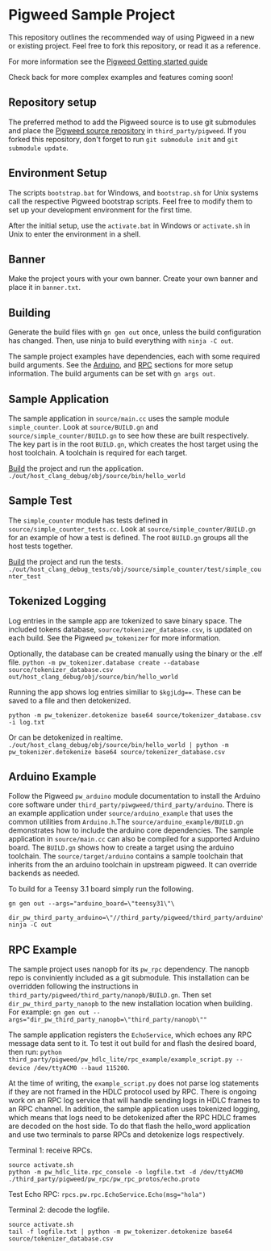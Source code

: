 # Pigweed Sample Project

This repository outlines the recommended way of using Pigweed in a new or
existing project. Feel free to fork this repository, or read it as a reference.

For more information see the [Pigweed Getting started guide](https://pigweed.googlesource.com/pigweed/pigweed/+/refs/heads/master/docs/getting_started.md)

Check back for more complex examples and features coming soon!

## Repository setup
The preferred method to add the Pigweed source is to use git submodules and
place the [Pigweed source repository](https://pigweed.googlesource.com/pigweed/pigweed)
in `third_party/pigweed`.  If you forked this repository, don't forget to run
`git submodule init` and `git submodule update`.

## Environment Setup
The scripts `bootstrap.bat` for Windows, and `bootstrap.sh` for Unix systems
call the respective Pigweed bootstrap scripts. Feel free to modify them to set
up your development environment for the first time.

After the initial setup, use the `activate.bat` in Windows or `activate.sh` in
Unix to enter the environment in a shell.

## Banner
Make the project yours with your own banner. Create your own banner and place it
in `banner.txt`.

## Building
Generate the build files with `gn gen out` once, unless the build configuration
has changed. Then, use ninja to build everything with `ninja -C out`.

The sample project examples have dependencies, each with some required build
arguments. See the [Arduino](#arduino-example), and [RPC](#rpc-example) sections
for more setup information. The build arguments can be set with `gn args out`.

## Sample Application
The sample application in `source/main.cc` uses the sample module
`simple_counter`. Look at `source/BUILD.gn` and `source/simple_counter/BUILD.gn`
to see how these are built respectively. The key part is in the root `BUILD.gn`,
which creates the host target using the host toolchain. A toolchain is required
for each target.

[Build](#building) the project and run the application.
`./out/host_clang_debug/obj/source/bin/hello_world`

## Sample Test
The `simple_counter` module has tests defined in `source/simple_counter_tests.cc`.
Look at `source/simple_counter/BUILD.gn` for an example of how a test is
defined. The root `BUILD.gn` groups all the host tests together.

[Build](#building) the project and run the tests.
`./out/host_clang_debug_tests/obj/source/simple_counter/test/simple_counter_test`

## Tokenized Logging
Log entries in the sample app are tokenized to save binary space. The included
tokens database, `source/tokenizer_database.csv`, is updated on each build. See
the Pigweed `pw_tokenizer` for more information.

Optionally, the database can be created manually using the binary or the .elf
file.
`python -m pw_tokenizer.database create --database source/tokenizer_database.csv out/host_clang_debug/obj/source/bin/hello_world`

Running the app shows log entries similiar to `$kgjLdg==`. These can be saved to
a file and then detokenized.

```./out/host_clang_debug/obj/source/bin/hello_world > log.txt
python -m pw_tokenizer.detokenize base64 source/tokenizer_database.csv -i log.txt
```

Or can be detokenized in realtime.
`./out/host_clang_debug/obj/source/bin/hello_world | python -m pw_tokenizer.detokenize base64 source/tokenizer_database.csv`

## Arduino Example
Follow the Pigweed `pw_arduino` module documentation to install the Arduino core
software under `third_party/piwgweed/third_party/arduino`. There is an example
application under `source/arduino_example` that uses the common utilities from
`Arduino.h`.The `source/arduino_example/BUILD.gn` demonstrates how to include
the arduino core dependencies.
The sample application in `source/main.cc` can also be compiled for a supported
Arduino board. The `BUILD.gn` shows how to create a target using the arduino
toolchain.
The `source/target/arduino` contains a sample toolchain that inherits from the
an arduino toolchain in upstream pigweed. It can override backends as needed.

To build for a Teensy 3.1 board simply run the following.
```
gn gen out --args="arduino_board=\"teensy31\"\
    dir_pw_third_party_arduino=\"//third_party/pigweed/third_party/arduino\""
ninja -C out
```

## RPC Example
The sample project uses nanopb for its `pw_rpc` dependency. The nanopb repo is
conviniently included as a git submodule. This installation can be overridden
following the instructions in `third_party/pigweed/third_party/nanopb/BUILD.gn`.
Then set `dir_pw_third_party_nanopb` to the new installation location when
building. For example:
`gn gen out --args="dir_pw_third_party_nanopb=\"third_party/nanopb\""`

The sample application registers the `EchoService`, which echoes any RPC message
data sent to it. To test it out build for and flash the desired board, then run:
`python third_party/pigweed/pw_hdlc_lite/rpc_example/example_script.py --device /dev/ttyACM0 --baud 115200`.

At the time of writing, the `example_script.py` does not parse log statements if
they are not framed in the HDLC protocol used by RPC. There is ongoing work on
an RPC log service that will handle sending logs in HDLC frames to an RPC
channel. In addition, the sample application uses tokenized logging, which means
that logs need to be detokenized after the RPC HDLC frames are decoded on the
host side. To do that flash the hello_word application and use two terminals to
parse RPCs and detokenize logs respectively.

Terminal 1: receive RPCs.
```
source activate.sh
python -m pw_hdlc_lite.rpc_console -o logfile.txt -d /dev/ttyACM0 ./third_party/pigweed/pw_rpc/pw_rpc_protos/echo.proto
```
Test Echo RPC:
`rpcs.pw.rpc.EchoService.Echo(msg="hola")`


Terminal 2: decode the logfile.
```
source activate.sh
tail -f logfile.txt | python -m pw_tokenizer.detokenize base64 source/tokenizer_database.csv
```
